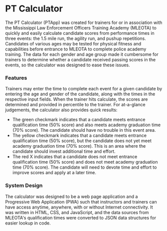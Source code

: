 # PT Calculator

The PT Calculator (PTApp) was created for trainers for or in association with the Mississippi Law Enforcement Officers Training Academy (MLEOTA) to quickly and easily calculate candidate scores from performance times in three events: the 1.5 mile run, the agility run, and pushup repetitions. Candidates of various ages may be tested for physical fitness and capabilities before entrance to MLEOTA to complete police academy training. The data for each gender and age group made it cumbersome for trainers to determine whether a candidate received passing scores in the events, so the calculator was designed to ease these issues.

### Features

Trainers may enter the time to complete each event for a given candidate by entering the age and gender of the candidate, along with the times in the respective input fields. When the trainer hits calculate, the scores are determined and provided in percentile to the trainer. For at-a-glance judgements, the calculator also provides quick results:

- The green checkmark indicates that a candidate meets entrance qualification time (50% score) and also meets academy graduation time (70% score). The candidate should have no trouble in this event area.
- The yellow checkmark indicates that a candidate meets entrance qualification time (50% score), but the candidate does not yet meet academy graduation time (70% score). This is an area where the candidate should invest additional time and effort.
- The red X indicates that a candidate does not meet entrance qualification time (50% score) and does not meet academy graduation time (70% score). The candidate will need to devote time and effort to improve scores and apply at a later time.

### System Design

The calculator was designed to be a web page application and a Progressive Web Application (PWA) such that instructors and trainers can have access anytime, anywhere, with or without Internet connectivity. It was written in HTML, CSS, and JavaScript, and the data sources from MLEOTA's qualification times were converted to JSON data structures for easier lookup in code.
